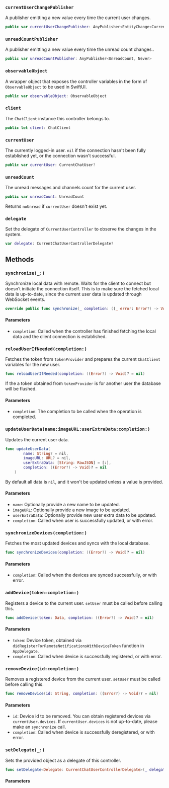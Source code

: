 
### `currentUserChangePublisher`

A publisher emitting a new value every time the current user changes.

``` swift
public var currentUserChangePublisher: AnyPublisher<EntityChange<CurrentChatUser>, Never> 
```

### `unreadCountPublisher`

A publisher emitting a new value every time the unread count changes..

``` swift
public var unreadCountPublisher: AnyPublisher<UnreadCount, Never> 
```

### `observableObject`

A wrapper object that exposes the controller variables in the form of `ObservableObject` to be used in SwiftUI.

``` swift
public var observableObject: ObservableObject 
```

### `client`

The `ChatClient` instance this controller belongs to.

``` swift
public let client: ChatClient
```

### `currentUser`

The currently logged-in user. `nil` if the connection hasn't been fully established yet, or the connection
wasn't successful.

``` swift
public var currentUser: CurrentChatUser? 
```

### `unreadCount`

The unread messages and channels count for the current user.

``` swift
public var unreadCount: UnreadCount 
```

Returns `noUnread` if `currentUser` doesn't exist yet.

### `delegate`

Set the delegate of `CurrentUserController` to observe the changes in the system.

``` swift
var delegate: CurrentChatUserControllerDelegate? 
```

## Methods

### `synchronize(_:)`

Synchronize local data with remote. Waits for the client to connect but doesn’t initiate the connection itself.
This is to make sure the fetched local data is up-to-date, since the current user data is updated through WebSocket events.

``` swift
override public func synchronize(_ completion: ((_ error: Error?) -> Void)? = nil) 
```

#### Parameters

  - `completion`: Called when the controller has finished fetching the local data and the client connection is established.

### `reloadUserIfNeeded(completion:)`

Fetches the token from `tokenProvider` and prepares the current `ChatClient` variables
for the new user.

``` swift
func reloadUserIfNeeded(completion: ((Error?) -> Void)? = nil) 
```

If the a token obtained from `tokenProvider` is for another user the
database will be flushed.

#### Parameters

  - `completion`: The completion to be called when the operation is completed.

### `updateUserData(name:imageURL:userExtraData:completion:)`

Updates the current user data.

``` swift
func updateUserData(
        name: String? = nil,
        imageURL: URL? = nil,
        userExtraData: [String: RawJSON] = [:],
        completion: ((Error?) -> Void)? = nil
    ) 
```

By default all data is `nil`, and it won't be updated unless a value is provided.

#### Parameters

  - `name`: Optionally provide a new name to be updated.
  - `imageURL`: Optionally provide a new image to be updated.
  - `userExtraData`: Optionally provide new user extra data to be updated.
  - `completion`: Called when user is successfully updated, or with error.

### `synchronizeDevices(completion:)`

Fetches the most updated devices and syncs with the local database.

``` swift
func synchronizeDevices(completion: ((Error?) -> Void)? = nil) 
```

#### Parameters

  - `completion`: Called when the devices are synced successfully, or with error.

### `addDevice(token:completion:)`

Registers a device to the current user.
`setUser` must be called before calling this.

``` swift
func addDevice(token: Data, completion: ((Error?) -> Void)? = nil) 
```

#### Parameters

  - `token`: Device token, obtained via `didRegisterForRemoteNotificationsWithDeviceToken` function in `AppDelegate`.
  - `completion`: Called when device is successfully registered, or with error.

### `removeDevice(id:completion:)`

Removes a registered device from the current user.
`setUser` must be called before calling this.

``` swift
func removeDevice(id: String, completion: ((Error?) -> Void)? = nil) 
```

#### Parameters

  - `id`: Device id to be removed. You can obtain registered devices via `currentUser.devices`. If `currentUser.devices` is not up-to-date, please make an `synchronize` call.
  - `completion`: Called when device is successfully deregistered, or with error.

### `setDelegate(_:)`

Sets the provided object as a delegate of this controller.

``` swift
func setDelegate<Delegate: CurrentChatUserControllerDelegate>(_ delegate: Delegate?) 
```

#### Parameters

